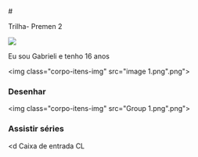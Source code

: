 #<!DOCTYPE html> <html lang="pt-br"> <head> <meta charset="UTF-8"> <meta http-equiv="X-UA-Compatible" content="IE=edge"> <meta name="viewport" content="width=device-width, initial-scale=1.0"> <link rel="stylesheet" type="text/css" href="estilo.css" media="screen"> <link rel="shortcut icon" href="Arquivo de Gabrieli 1.png" type="image/x-icon"> <title>minha página</title> </head> <body> <div class= "menu"><p class="menu-texto">Trilha- Premen 2</p></div> <div class= "cabec"> <img class="cabec-avatar" src="Arquivo de Gabrieli 1.png"> <p class="cabec-texto">Eu sou Gabrieli e tenho 16 anos</p> </div> <div class="corpo"> <div class="corpo-itens"><img class="corpo-itens-img" src="image 1.png".png"> <h3 class="corpo-itens-descricao-nome">Desenhar</h3> </div> <div class="corpo-itens"><img class="corpo-itens-img" src="Group 1.png".png"> <h3 class="corpo-itens-descricao-nome">Assistir séries</h3> </div> <d
Caixa de entrada
CL